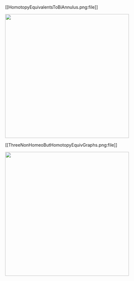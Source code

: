 


[[HomotopyEquivalentsToBiAnnulus.png:file]]

<img src="https://ncatlab.org/nlab/files/HomotopyEquivalentsToBiAnnulus.png" width="400">

[[ThreeNonHomeoButHomotopyEquivGraphs.png:file]]

<img src="https://ncatlab.org/nlab/files/ThreeNonHomeoButHomotopyEquivGraphs.png" width="400">
